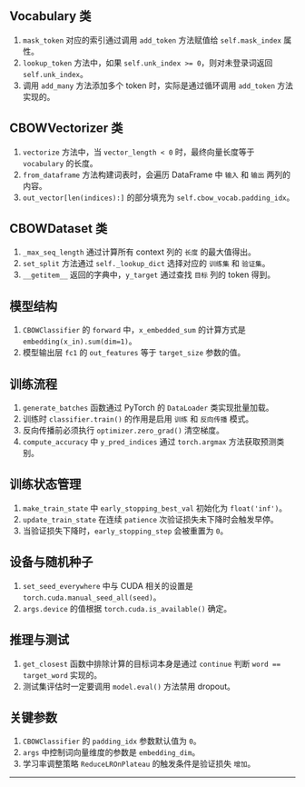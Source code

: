 ## Vocabulary 类  

1. `mask_token` 对应的索引通过调用 `add_token` 方法赋值给 `self.mask_index` 属性。  
2. `lookup_token` 方法中，如果 `self.unk_index >= 0`，则对未登录词返回 `self.unk_index`。  
3. 调用 `add_many` 方法添加多个 token 时，实际是通过循环调用 `add_token` 方法实现的。  

## CBOWVectorizer 类  

1. `vectorize` 方法中，当 `vector_length < 0` 时，最终向量长度等于 `vocabulary` 的长度。  
2. `from_dataframe` 方法构建词表时，会遍历 DataFrame 中 `输入` 和 `输出` 两列的内容。  
3. `out_vector[len(indices):]` 的部分填充为 `self.cbow_vocab.padding_idx`。  

## CBOWDataset 类  

1. `_max_seq_length` 通过计算所有 context 列的 `长度` 的最大值得出。  
2. `set_split` 方法通过 `self._lookup_dict` 选择对应的 `训练集` 和 `验证集`。  
3. `__getitem__` 返回的字典中，`y_target` 通过查找 `目标` 列的 token 得到。  

## 模型结构  

1. `CBOWClassifier` 的 `forward` 中，`x_embedded_sum` 的计算方式是 `embedding(x_in).sum(dim=1)`。  
2. 模型输出层 `fc1` 的 `out_features` 等于 `target_size` 参数的值。  

## 训练流程  

1. `generate_batches` 函数通过 PyTorch 的 `DataLoader` 类实现批量加载。  
2. 训练时 `classifier.train()` 的作用是启用 `训练` 和 `反向传播` 模式。  
3. 反向传播前必须执行 `optimizer.zero_grad()` 清空梯度。  
4. `compute_accuracy` 中 `y_pred_indices` 通过 `torch.argmax` 方法获取预测类别。  

## 训练状态管理  

1. `make_train_state` 中 `early_stopping_best_val` 初始化为 `float('inf')`。  
2. `update_train_state` 在连续 `patience` 次验证损失未下降时会触发早停。  
3. 当验证损失下降时，`early_stopping_step` 会被重置为 `0`。  

## 设备与随机种子  

1. `set_seed_everywhere` 中与 CUDA 相关的设置是 `torch.cuda.manual_seed_all(seed)`。  
2. `args.device` 的值根据 `torch.cuda.is_available()` 确定。  

## 推理与测试  

1. `get_closest` 函数中排除计算的目标词本身是通过 `continue` 判断 `word == target_word` 实现的。  
2. 测试集评估时一定要调用 `model.eval()` 方法禁用 dropout。  

## 关键参数  

1. `CBOWClassifier` 的 `padding_idx` 参数默认值为 `0`。  
2. `args` 中控制词向量维度的参数是 `embedding_dim`。  
3. 学习率调整策略 `ReduceLROnPlateau` 的触发条件是验证损失 `增加`。  

---  

